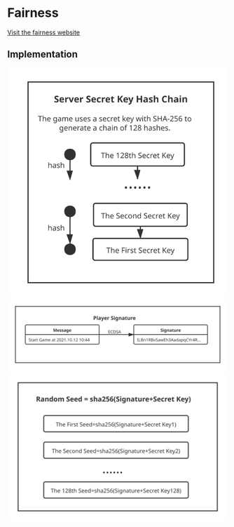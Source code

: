 # Fairness

<a href="https://defrontier.github.io/fairness/">Visit the fairness website </a>

## Implementation

![](images/01.svg)
![](images/02.svg)
![](images/03.svg)
